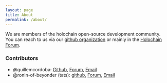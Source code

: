 ```yaml
---
layout: page
title: About
permalink: /about/
---
```


We are members of the holochain open-source development community. You can reach to us via our [github organization](https://github.com/holochain-open-dev) or mainly in the [Holochain Forum](https://forum.holochain.org).

### Contributors

- @guillemcordoba: [Github](https://github.com/guillemcordoba), [Forum](https://forum.holochain.org/u/guillemcordoba/), [Email](mailto:guillem.cordoba@gmail.com)
- @ronin-of-beyonder (tats): [github](https://github.com/ronin-of-beyonder), [Forum](https://forum.holochain.org/u/tats_sato/activity), [Email](mailto:tatsuya.g.sato@yumeville.com)